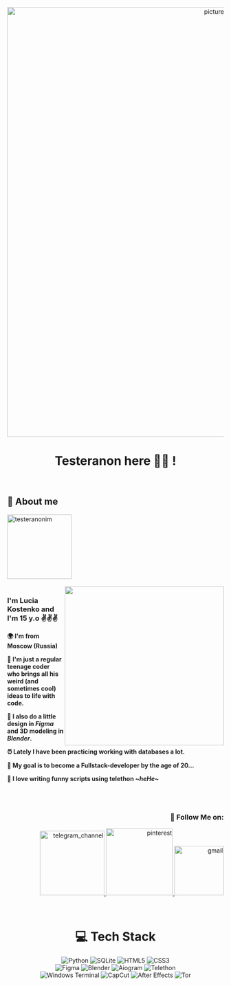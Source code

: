 <div align="center">
  <img src="https://github.com/user-attachments/assets/ae051d52-5198-4e3e-b660-63be6497c4a8" width="1000" alt="picture_header">

  <h1>Testeranon here 💋👾 !</h1><br />
</div>

<div>
  <h2>💫 About me</h2>
  <div align="left">
    <a href="https://github.com/testeranonim/testeranonim">
      <img src="https://komarev.com/ghpvc/?username=testeranonim&label=Profile%20views&color=0e75b6&style=flat" alt="testeranonim" width="150"/>
    </a>
  </div>
  <br />
  <img align="right" width="370" src="https://github.com/user-attachments/assets/4057e992-ac42-4b54-9e09-3e856cd71887"/>
  
  <h3>I'm Lucia Kostenko and I'm 15 y.o ✌️✌️✌️</h3>
  <p><b>🌍 I'm from Moscow (Russia)</b></p>
  <p><b>🌹 I'm just a regular teenage coder who brings all his weird (and sometimes cool) ideas to life with code.</b></p>
  <p><b>🌙 I also do a little design in <i>Figma</i> and 3D modeling in <i>Blender</i>.</b></p>
  <p><b>⏰ Lately I have been practicing working with databases a lot.</b></p>
  <p><b>🎯 My goal is to become a Fullstack-developer by the age of 20...</b></p>
  <p><b>🍓 I love writing funny scripts using telethon ~<i>heHe</i>~</b></p>
  <br />
  <br />
  <div align="right">
    <h3>🌟 Follow Me on:</h3>
    <a href="https://t.me/testeranonim">  
      <img src="https://img.shields.io/badge/Telegram-2CA5E0?style=for-the-badge&logo=telegram&logoColor=white" width="150" alt="telegram_channel"/>  
    </a>  
    <a href="https://pin.it/1DtUqxD5B">
      <img src="https://img.shields.io/badge/Pinterest-BD081C?style=for-the-badge&logo=Pinterest&logoColor=white" width="155.5" alt="pinterest"/>
    </a>
    <a href="mailto:lankos10770910@gmail.com">
      <img src="https://img.shields.io/badge/Gmail-D14836?style=for-the-badge&logo=gmail&logoColor=white" width="114.8" alt="gmail"/>
    </a>
  </div>
  <br />
  <br />
</div>

<div align="center">
  <h1>💻 Tech Stack</h1>
  
  <!-- First row -->
  <img src="https://img.shields.io/badge/Python-3776AB?style=for-the-badge&logo=python&logoColor=white" alt="Python"/>
  <img src="https://img.shields.io/badge/SQLite-07405E?style=for-the-badge&logo=sqlite&logoColor=white" alt="SQLite"/>
  <img src="https://img.shields.io/badge/HTML5-E34F26?style=for-the-badge&logo=html5&logoColor=white" alt="HTML5"/>
  <img src="https://img.shields.io/badge/CSS3-1572B6?style=for-the-badge&logo=css3&logoColor=white" alt="CSS3"/>
  
  <br/>
  
  <!-- Second row -->
  <img src="https://img.shields.io/badge/Figma-F24E1E?style=for-the-badge&logo=figma&logoColor=white" alt="Figma"/>
  <img src="https://img.shields.io/badge/Blender-%23F5792A?style=for-the-badge&logo=blender&logoColor=white" alt="Blender"/>
  <img src="https://img.shields.io/badge/aiogram-2CA5E0?style=for-the-badge&logo=telegram&logoColor=white" alt="Aiogram"/>
  <img src="https://img.shields.io/badge/Telethon-0088CC?style=for-the-badge&logo=telegram&logoColor=white" alt="Telethon"/>
  
  <br/>
  
  <!-- Third row -->
  <img src="https://img.shields.io/badge/Windows_Terminal-4D4D4D?style=for-the-badge&logo=windows-terminal&logoColor=white" alt="Windows Terminal"/>
  <img src="https://img.shields.io/badge/CapCut-FF0055?style=for-the-badge&logo=capcut&logoColor=white" alt="CapCut"/>
  <img src="https://img.shields.io/badge/Adobe_After_Effects-9999FF?style=for-the-badge&logo=adobeaftereffects&logoColor=white" alt="After Effects"/>
  <img src="https://img.shields.io/badge/Tor-7D4698?style=for-the-badge&logo=tor-project&logoColor=white" alt="Tor"/>
</div>
